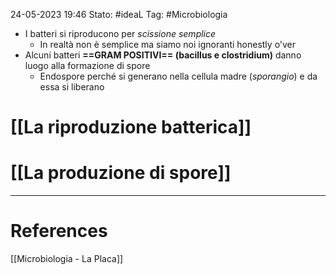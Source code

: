 24-05-2023 19:46
Stato: #ideaL
Tag: #Microbiologia 

- I batteri si riproducono per *scissione semplice* 
	- In realtà non è semplice ma siamo noi ignoranti honestly o'ver
- Alcuni batteri **==GRAM POSITIVI== (bacillus e clostridium)** danno luogo alla formazione di spore
	- Endospore perché si generano nella cellula madre (*sporangio*) e da essa si liberano

# [[La riproduzione batterica]]
# [[La produzione di spore]]






---
# References
[[Microbiologia - La Placa]]